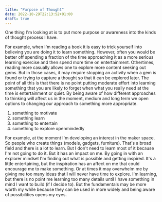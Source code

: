 ```yaml
---
title: "Purpose of Thought"
date: 2022-10-29T22:13:52+01:00
draft: true
---
```


One thing I'm looking at is to put more purpose or awareness into the kinds of thought process I have.

For example, when I'm reading a book it is easy to trick yourself into believing you are doing it to learn something. However, often you would be better off spending a fraction of the time approaching it as a more serious learning exercise and then spend more time on entertainment. Othertimes, reading more casually allows one to explore more content seeking out gems. But in those cases, it may require stopping an activity when a gem is found or trying to capture a thought so that it can be explored later. The point of all this is that there is no point putting moderate effort into learning something that you are likely to forget when what you really need at the time is entertainment or quiet. By being aware of how different approaches to thinking will affect us in the moment, medium and long term we open options to changing our approach to something more appropriate.

1. something to motivate
2. something learn
3. something to entertain
4. something to explore openmindedly

For example, at the moment I'm developing an interest in the maker space. So people who create things (models, gadgets, furniture). That's a broad field and there is a lot to learn. But I don't need to learn most of it because I'm not going to do it. But it has an impact on me. By going in with an explorer mindset I'm finding out what is possible and getting inspired. It's a little entertaining, but the inspiration has an affect on me that could encourage me to make something. Or at times it may overwhelm me by giving me too many ideas that I will never have time to explore. I'm learning, but there is no point me learning too many details until I have something in mind I want to build (if I decide to). But the fundamentals may be more worth my while because they can be used in more widely and being aware of possibilities opens my eyes.
